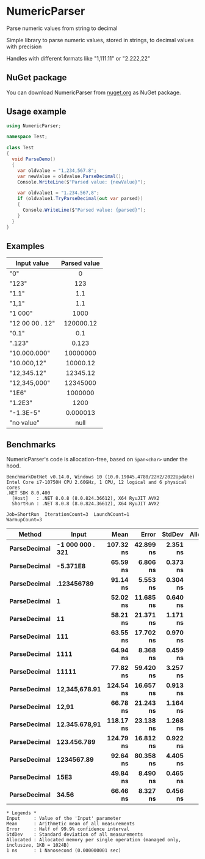 # NumericParser
Parse numeric values from string to decimal

Simple library to parse numeric values, stored in strings, to decimal values with precision

Handles with different formats like "1,111.11" or "2.222,22"

## NuGet package

You can download NumericParser from [nuget.org](https://www.nuget.org/packages/NumericParser/) as NuGet package.

## Usage example

```csharp
using NumericParser;

namespace Test;

class Test
{
  void ParseDemo()
  {
    var oldvalue = "1,234,567.8";
    var newValue = oldvalue.ParseDecimal();
    Console.WriteLine($"Parsed value: {newValue}");

    var oldvalue1 = "1.234.567,8";
    if (oldvalue1.TryParseDecimal(out var parsed))
    {
      Console.WriteLine($"Parsed value: {parsed}");
    }
  }
}
```

## Examples

| Input value   | Parsed value  |
| ------------- |:-------------:|
|"0"			|		0		|
|"123"			|		123		|
|"1.1"			|		1.1		|
|"1,1"			|		1.1		|
|"1 000"		|		1000	|
|"12 00 00 . 12"|		120000.12|
|"0.1"			|		0.1		|
|".123"			|		0.123	|
|"10.000.000"	|		10000000|
|"10.000,12"	|		10000.12|
|"12,345.12"	|		12345.12|
|"12,345,000"	|		12345000|
|"1E6"			|		1000000	|
|"1.2E3"		|		1200	|
|"-1.3E-5"		|		0.000013|
|"no value"		|		null	|

## Benchmarks

NumericParser's code is allocation-free, based on `Span<char>` under the hood.

```
BenchmarkDotNet v0.14.0, Windows 10 (10.0.19045.4780/22H2/2022Update)
Intel Core i7-10750H CPU 2.60GHz, 1 CPU, 12 logical and 6 physical cores
.NET SDK 8.0.400
  [Host]   : .NET 8.0.8 (8.0.824.36612), X64 RyuJIT AVX2
  ShortRun : .NET 8.0.8 (8.0.824.36612), X64 RyuJIT AVX2

Job=ShortRun  IterationCount=3  LaunchCount=1
WarmupCount=3
```

| Method           | Input                | Mean          | Error         | StdDev       | Allocated     |
|----------------- |--------------------- |--------------:|--------------:|-------------:|--------------:|
| **ParseDecimal** | **-1 000 000 . 321** | **107.32 ns** | **42.899 ns** | **2.351 ns** |         **-** |
| **ParseDecimal** | **-5.371E8**         |  **65.59 ns** |  **6.806 ns** | **0.373 ns** |         **-** |
| **ParseDecimal** | **.123456789**       |  **91.14 ns** |  **5.553 ns** | **0.304 ns** |         **-** |
| **ParseDecimal** | **1**                |  **52.02 ns** | **11.685 ns** | **0.640 ns** |         **-** |
| **ParseDecimal** | **11**               |  **58.21 ns** | **21.371 ns** | **1.171 ns** |         **-** |
| **ParseDecimal** | **111**              |  **63.55 ns** | **17.702 ns** | **0.970 ns** |         **-** |
| **ParseDecimal** | **1111**             |  **64.94 ns** |  **8.368 ns** | **0.459 ns** |         **-** |
| **ParseDecimal** | **11111**            |  **77.82 ns** | **59.420 ns** | **3.257 ns** |         **-** |
| **ParseDecimal** | **12,345,678.91**    | **124.54 ns** | **16.657 ns** | **0.913 ns** |         **-** |
| **ParseDecimal** | **12,91**            |  **66.78 ns** | **21.243 ns** | **1.164 ns** |         **-** |
| **ParseDecimal** | **12.345.678,91**    | **118.17 ns** | **23.138 ns** | **1.268 ns** |         **-** |
| **ParseDecimal** | **123.456.789**      | **124.79 ns** | **16.812 ns** | **0.922 ns** |         **-** |
| **ParseDecimal** | **1234567.89**       |  **92.64 ns** | **80.358 ns** | **4.405 ns** |         **-** |
| **ParseDecimal** | **15E3**             |  **49.84 ns** |  **8.490 ns** | **0.465 ns** |         **-** |
| **ParseDecimal** | **34.56**            |  **66.46 ns** |  **8.327 ns** | **0.456 ns** |         **-** |

```
* Legends *
Input     : Value of the 'Input' parameter
Mean      : Arithmetic mean of all measurements
Error     : Half of 99.9% confidence interval
StdDev    : Standard deviation of all measurements
Allocated : Allocated memory per single operation (managed only, inclusive, 1KB = 1024B)
1 ns      : 1 Nanosecond (0.000000001 sec)
```
